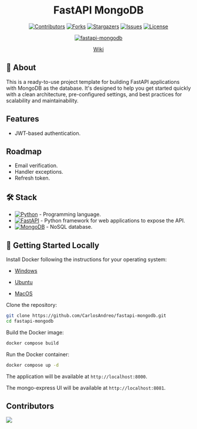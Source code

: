 <div align="center">

# FastAPI MongoDB <!-- omit in toc -->

[![Contributors][contributors-shield]][contributors-url]
[![Forks][forks-shield]][forks-url]
[![Stargazers][stars-shield]][stars-url]
[![Issues][issues-shield]][issues-url]
[![License][license-shield]][license-url]

[![fastapi-mongodb][fastapi-mongodb-badge]][fastapi-mongodb-url]

[Wiki](https://github.com/CarlosAndreo/fastapi-mongodb/wiki)

</div>

## :brain: About

This is a ready-to-use project template for building FastAPI applications with MongoDB as the database. It's designed to help you get started quickly with a clean architecture, pre-configured settings, and best practices for scalability and maintainability.

## Features

- JWT-based authentication.

## Roadmap

- Email verification.
- Handler exceptions.
- Refresh token.

## :hammer_and_wrench: Stack
- [![Python][python-badge]][python-url] - Programming language.
- [![FastAPI][fastapi-badge]][fastapi-url] - Python framework for web applications to expose the API.
- [![MongoDB][mongodb-badge]][mongodb-url] - NoSQL database.

## :rocket: Getting Started Locally

Install Docker following the instructions for your operating system:

- [Windows](https://docs.docker.com/desktop/setup/install/windows-install/)

- [Ubuntu](https://docs.docker.com/engine/install/ubuntu/#install-using-the-repository)

- [MacOS](https://docs.docker.com/desktop/install/mac-install/)

Clone the repository:

```bash
git clone https://github.com/CarlosAndreo/fastapi-mongodb.git
cd fastapi-mongodb
```

Build the Docker image:

```bash
docker compose build
```

Run the Docker container:

```bash
docker compose up -d
```

The application will be available at `http://localhost:8000`.

The mongo-express UI will be available at `http://localhost:8081`.

## Contributors <!-- omit in toc -->

<a href="https://github.com/CarlosAndreo/fastapi-mongodb/graphs/contributors">
  <img src="https://contrib.rocks/image?repo=CarlosAndreo/fastapi-mongodb" />
</a>

[fastapi-mongodb-badge]: https://img.shields.io/github/v/release/CarlosAndreo/fastapi-mongodb?label=fastapi-mongodb&color=blue
[fastapi-mongodb-url]: https://github.com/CarlosAndreo/fastapi-mongodb/releases/latest
[contributors-shield]: https://img.shields.io/github/contributors/CarlosAndreo/fastapi-mongodb.svg?style=for-the-badge
[contributors-url]: https://github.com/CarlosAndreo/fastapi-mongodb/graphs/contributors
[forks-shield]: https://img.shields.io/github/forks/CarlosAndreo/fastapi-mongodb.svg?style=for-the-badge
[forks-url]: https://github.com/CarlosAndreo/fastapi-mongodb/network/members
[stars-shield]: https://img.shields.io/github/stars/CarlosAndreo/fastapi-mongodb.svg?style=for-the-badge
[stars-url]: https://github.com/CarlosAndreo/fastapi-mongodb/stargazers
[issues-shield]: https://img.shields.io/github/issues/CarlosAndreo/fastapi-mongodb.svg?style=for-the-badge
[issues-url]: https://github.com/CarlosAndreo/fastapi-mongodb/issues
[license-shield]: https://img.shields.io/github/license/CarlosAndreo/fastapi-mongodb.svg?style=for-the-badge
[license-url]: https://github.com/CarlosAndreo/fastapi-mongodb/blob/main/LICENSE
[python-badge]: https://img.shields.io/badge/Python-3.13.7-blue?style=for-the-badge&logo=python&logoColor=white&labelColor=3776AB
[python-url]: https://www.python.org/downloads/release/python-3137/
[fastapi-badge]: https://img.shields.io/badge/FastAPI-0.116.1-blue?style=for-the-badge&logo=fastapi&logoColor=white&labelColor=009688
[fastapi-url]: https://fastapi.tiangolo.com/
[mongodb-badge]: https://img.shields.io/badge/MongoDB-8.0-green?style=for-the-badge&logo=mongodb&logoColor=white&labelColor=47A248
[mongodb-url]: https://www.mongodb.com/
